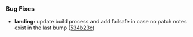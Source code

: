 ### Bug Fixes

* **landing:** update build process and add failsafe in case no patch notes exist in the last bump ([534b23c](https://github.com/kosmicteal/reactionroll/commit/534b23c8c9d78a0dd51a8ec792c57198c6db22c2))